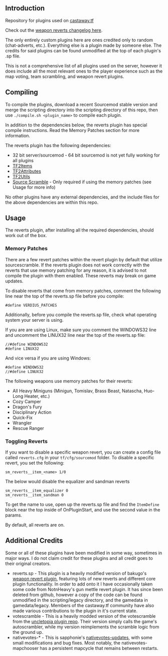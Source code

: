 ## Introduction
Repository for plugins used on [castaway.tf](https://castaway.tf/)

Check out the [weapon reverts changelog here](https://github.com/rsedxcftvgyhbujnkiqwe/castaway-plugins/blob/master/RevertsChangelog.md).

The only entirely custom plugins here are ones credited only to random (chat-adverts, etc.). Everything else is a plugin made by someone else. The credits for said plugins can be found unmodified at the top of each plugin's .sp file.

This is not a comprehensive list of all plugins used on the server, however it does include all the most relevant ones to the player experience such as the map voting, team scrambling, and weapon revert plugins. 

## Compiling

To compile the plugins, download a recent Sourcemod stable version and merge the scripting directory into the scripting directory of this repo, then use `./compile.sh <plugin_name>` to compile each plugin. 

In addition to the dependencies below, the reverts plugin has special compile instructions. Read the Memory Patches section for more information.

The reverts plugin has the following dependencies:
- 32 bit server/sourcemod - 64 bit sourcemod is not yet fully working for all plugins
- [TF2Items](https://github.com/nosoop/SMExt-TF2Items)
- [TF2Attributes](https://github.com/FlaminSarge/tf2attributes)
- [TF2Utils](https://github.com/nosoop/SM-TFUtils)
- [Source Scramble](https://github.com/nosoop/SMExt-SourceScramble) - Only required if using the memory patches (see Usage for more info)

No other plugins have any external dependencies, and the include files for the above dependencies are within this repo.

## Usage

The reverts plugin, after installing all the required dependencies, should work out of the box. 

### Memory Patches

There are a few revert patches within the revert plugin by default that utilize sourcescramble. If the reverts plugin does not work correctly with the reverts that use memory patching for any reason, it is advised to not compile the plugin with them enabled. These reverts may break on game updates.

To disable reverts that come from memory patches, comment the following line near the top of the reverts.sp file before you compile:
```
#define VERDIUS_PATCHES
```

Additionally, before you compile the reverts.sp file, check what operating system your server is using.

If you are are using Linux, make sure you comment the WINDOWS32 line and uncomment the LINUX32 line near the top of the reverts.sp file:
```
//#define WINDOWS32
#define LINUX32
```
And vice versa if you are using Windows:
```
#define WINDOWS32
//#define LINUX32
```

The following weapons use memory patches for their reverts:
- All Heavy Miniguns (Minigun, Tomislav, Brass Beast, Natascha, Huo-Long Heater, etc.)
- Cozy Camper
- Dragon's Fury
- Disciplinary Action
- Quick-Fix
- Wrangler
- Rescue Ranger

### Toggling Reverts

If you want to disable a specific weapon revert, you can create a config file called `reverts.cfg` in your `tf/cfg/sourcemod` folder. To disable a specific revert, you set the following:

```
sm_reverts__item_<name> 1/0
```
The below would disable the equalizer and sandman reverts
```
sm_reverts__item_equalizer 0
sm_reverts__item_sandman 0
```

To get the name to use, open up the reverts.sp file and find the `ItemDefine` block near the top inside of OnPluginStart, and use the second value in the params.

By default, all reverts are on. 

## Additional Credits
Some or all of these plugins have been modified in some way, sometimes in major ways. I do not claim credit for these plugins and all credit goes to their original creators.

* reverts.sp - This plugin is a heavily modified version of bakugo's [weapon revert plugin](https://github.com/bakugo/sourcemod-plugins), featuring lots of new reverts and different core plugin functionality. In order to add onto it I have occasionally taken some code from NotnHeavy's gun mettle revert plugin. It has since been deleted from github, however a copy of the code can be found unmodified in the scripting/legacy directory, and the gamedata in gamedata/legacy. Members of the castaway.tf community have also made various contributions to the plugin in it's current state.
* votescramble - This is a heavily modded version of the votescramble from the [uncletopia plugin repo](https://github.com/leighmacdonald/uncletopia). Their version simply calls the game's autoscrambler, while my version reimplements the scramble logic from the ground up.
* nativevotes-* - This is sapphonie's [nativevotes-updates](https://github.com/sapphonie/sourcemod-nativevotes-updated), with some small modifications and bug fixes. Most notably, the nativevotes-mapchooser has a persistent mapcycle that remains between restarts.

